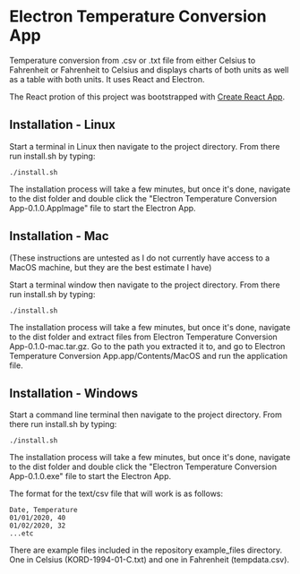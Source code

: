# Electron Temperature Conversion App
Temperature conversion from .csv or .txt file from either Celsius to Fahrenheit or Fahrenheit to Celsius and displays charts of both units as well as a table with both units. It uses React and Electron.

The React protion of this project was bootstrapped with [Create React App](https://github.com/facebook/create-react-app).

## Installation - Linux

Start a terminal in Linux then navigate to the project directory. From there run install.sh by typing:

`./install.sh`

The installation process will take a few minutes, but once it's done, navigate to the dist folder and double click the "Electron Temperature Conversion App-0.1.0.AppImage" file to start the Electron App. 

## Installation - Mac 

(These instructions are untested as I do not currently have access to a MacOS machine, but they are the best estimate I have)

Start a terminal window then navigate to the project directory. From there run install.sh by typing:

`./install.sh`

The installation process will take a few minutes, but once it's done, navigate to the dist folder and extract files from Electron Temperature Conversion App-0.1.0-mac.tar.gz. Go to the path you extracted it to, and go to Electron Temperature Conversion App.app/Contents/MacOS and run the application file. 

## Installation - Windows

Start a command line terminal then navigate to the project directory. From there run install.sh by typing:

`./install.sh`

The installation process will take a few minutes, but once it's done, navigate to the dist folder and double click the "Electron Temperature Conversion App-0.1.0.exe" file to start the Electron App. 

The format for the text/csv file that will work is as follows:

```
Date, Temperature
01/01/2020, 40
01/02/2020, 32
...etc
```

There are example files included in the repository example_files directory. One in Celsius (KORD-1994-01-C.txt) and one in Fahrenheit (tempdata.csv). 


